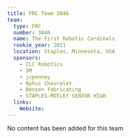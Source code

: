 ```yaml
---
title: FRC Team 3846
team:
  type: FRC
  number: 3846
  name: The First Robotic Cardinals
  rookie_year: 2011
  location: Staples, Minnesota, USA
  sponsors:
    - CLC Robotics
    - 3M
    - jcpenney
    - Nyhus Chevrolet
    - Benson fabricating
    - STAPLES-MOTLEY SENIOR HIGH
  links:
    Website: 
---
```

No content has been added for this team